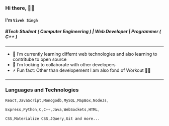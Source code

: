 ### Hi there, 👋🏻
#### I'm `Vivek Singh`
##### BTech Student ( Computer Engineering ) | Web Developer | Programmer ( C++ )

---

- 🌱 I’m currently learning differnt web technologies and also learning to contritube to open source
- 👯 I’m looking to collaborate with other developers
- ⚡ Fun fact: Other than developement I am also fond of Workout 💪🏻

---

### Languages and Technologies

```CSS
React,JavaScript,Monogodb,MySQL,MapBox,NodeJs,

Express,Python,C,C++,Java,WebSockets,HTML,

CSS,Materialize CSS,JQuery,Git and more...
```
